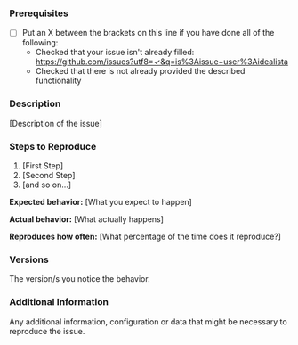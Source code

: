<!--

Have you read Idealista's Code of Conduct? By filling an Issue, you are expected to comply with it,
 including treating everyone with respect: https://github.com/idealista/mapnik_role/blob/master/.github/CODE_OF_CONDUCT.md

-->

### Prerequisites

* [ ] Put an X between the brackets on this line if you have done all of the following:
    * Checked that your issue isn't already filled: https://github.com/issues?utf8=✓&q=is%3Aissue+user%3Aidealista
    * Checked that there is not already provided the described functionality

### Description

[Description of the issue]

### Steps to Reproduce

1. [First Step]
2. [Second Step]
3. [and so on...]

**Expected behavior:** [What you expect to happen]

**Actual behavior:** [What actually happens]

**Reproduces how often:** [What percentage of the time does it reproduce?]

### Versions

The version/s you notice the behavior.

### Additional Information

Any additional information, configuration or data that might be necessary to reproduce the issue.